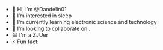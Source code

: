- 👋 Hi, I’m @Dandelin01
- 👀 I’m interested in sleep
- 🌱 I’m currently learning electronic science and technology
- 💞️ I’m looking to collaborate on .
- 😄 I'm a ZJUer
- ⚡ Fun fact:

<!---
Dandelin01/Dandelin01 is a ✨ special ✨ repository because its `README.md` (this file) appears on your GitHub profile.
You can click the Preview link to take a look at your changes.
--->

